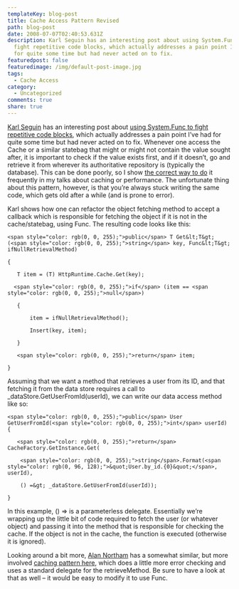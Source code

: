 ```yaml
---
templateKey: blog-post
title: Cache Access Pattern Revised
path: blog-post
date: 2008-07-07T02:40:53.631Z
description: Karl Seguin has an interesting post about using System.Func to
  fight repetitive code blocks, which actually addresses a pain point I’ve had
  for quite some time but had never acted on to fix.
featuredpost: false
featuredimage: /img/default-post-image.jpg
tags:
  - Cache Access
category:
  - Uncategorized
comments: true
share: true
---
```

<!--StartFragment-->

[Karl Seguin](http://codebetter.com/blogs/karlseguin) has an interesting post about [using System.Func to fight repetitive code blocks](http://codebetter.com/blogs/karlseguin/archive/2008/07/03/get-your-func-on.aspx), which actually addresses a pain point I’ve had for quite some time but had never acted on to fix. Whenever one access the Cache or a similar statebag that might or might not contain the value sought after, it is important to check if the value exists first, and if it doesn’t, go and retrieve it from wherever its authoritative repository is (typically the database). This can be done poorly, so I show [the correct way to do](http://aspadvice.com/blogs/ssmith/archive/2004/04/02/1803.aspx) it frequently in my talks about caching or performance. The unfortunate thing about this pattern, however, is that you’re always stuck writing the same code, which gets old after a while (and is prone to error).

Karl shows how one can refactor the object fetching method to accept a callback which is responsible for fetching the object if it is not in the cache/statebag, using Func<T>. The resulting code looks like this:

<!--EndFragment-->

```
<span style="color: rgb(0, 0, 255);">public</span> T Get&lt;T&gt; (<span style="color: rgb(0, 0, 255);">string</span> key, Func&lt;T&gt; ifNullRetrievalMethod)

{

   T item = (T) HttpRuntime.Cache.Get(key);

  <span style="color: rgb(0, 0, 255);">if</span> (item == <span style="color: rgb(0, 0, 255);">null</span>)

   {

       item = ifNullRetrievalMethod();

       Insert(key, item);

   }

   <span style="color: rgb(0, 0, 255);">return</span> item;

}
```

<!--StartFragment-->

Assuming that we want a method that retrieves a user from its ID, and that fetching it from the data store requires a call to _dataStore.GetUserFromId(userId), we can write our data access method like so:

<!--EndFragment-->

```
<span style="color: rgb(0, 0, 255);">public</span> User GetUserFromId(<span style="color: rgb(0, 0, 255);">int</span> userId)
{

   <span style="color: rgb(0, 0, 255);">return</span> CacheFactory.GetInstance.Get(

    <span style="color: rgb(0, 0, 255);">string</span>.Format(<span style="color: rgb(0, 96, 128);">&quot;User.by_id.{0}&quot;</span>, userId), 

    () =&gt; _dataStore.GetUserFromId(userId));

}
```

<!--StartFragment-->

In this example, () => is a parameterless delegate. Essentially we’re wrapping up the little bit of code required to fetch the user (or whatever object) and passing it into the method that is responsible for checking the cache. If the object is not in the cache, the function is executed (otherwise it is ignored).

Looking around a bit more, [Alan Northam](http://devlicio.us/blogs/alan_northam) has a somewhat similar, but more involved [caching pattern here](http://devlicio.us/blogs/alan_northam/archive/2008/03/06/cold-hard-cache.aspx), which does a little more error checking and uses a standard delegate for the retrieveMethod. Be sure to have a look at that as well – it would be easy to modify it to use Func<T>.


<!--EndFragment-->